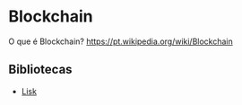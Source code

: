 # Blockchain

O que é Blockchain? https://pt.wikipedia.org/wiki/Blockchain

## Bibliotecas
- [Lisk](https://lisk.io/)
